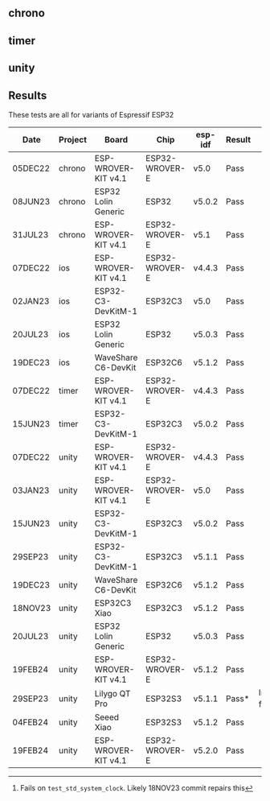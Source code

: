 ## chrono

## timer

## unity

## Results

These tests are all for variants of Espressif ESP32

|   Date  | Project  | Board                | Chip           | esp-idf  | Result | Notes |
| ------- | -------- | -------------------- | -------------- | -------  | ------ | ----- |
| 05DEC22 | chrono   | ESP-WROVER-KIT v4.1  | ESP32-WROVER-E | v5.0     | Pass   |
| 08JUN23 | chrono   | ESP32 Lolin Generic  | ESP32          | v5.0.2   | Pass   |
| 31JUL23 | chrono   | ESP-WROVER-KIT v4.1  | ESP32-WROVER-E | v5.1     | Pass   |
| 07DEC22 | ios      | ESP-WROVER-KIT v4.1  | ESP32-WROVER-E | v4.4.3   | Pass   |
| 02JAN23 | ios      | ESP32-C3-DevKitM-1   | ESP32C3        | v5.0     | Pass   | 
| 20JUL23 | ios      | ESP32 Lolin Generic  | ESP32          | v5.0.3   | Pass   |
| 19DEC23 | ios      | WaveShare C6-DevKit  | ESP32C6        | v5.1.2   | Pass   |
| 07DEC22 | timer    | ESP-WROVER-KIT v4.1  | ESP32-WROVER-E | v4.4.3   | Pass   |
| 15JUN23 | timer    | ESP32-C3-DevKitM-1   | ESP32C3        | v5.0.2   | Pass   |
| 07DEC22 | unity    | ESP-WROVER-KIT v4.1  | ESP32-WROVER-E | v4.4.3   | Pass   |
| 03JAN23 | unity    | ESP-WROVER-KIT v4.1  | ESP32-WROVER-E | v5.0     | Pass   |
| 15JUN23 | unity    | ESP32-C3-DevKitM-1   | ESP32C3        | v5.0.2   | Pass   |
| 29SEP23 | unity    | ESP32-C3-DevKitM-1   | ESP32C3        | v5.1.1   | Pass   |
| 19DEC23 | unity    | WaveShare C6-DevKit  | ESP32C6        | v5.1.2   | Pass   |
| 18NOV23 | unity    | ESP32C3 Xiao         | ESP32C3        | v5.1.2   | Pass   |
| 20JUL23 | unity    | ESP32 Lolin Generic  | ESP32          | v5.0.3   | Pass   |
| 19FEB24 | unity    | ESP-WROVER-KIT v4.1  | ESP32-WROVER-E | v5.1.2   | Pass   |
| 29SEP23 | unity    | Lilygo QT Pro        | ESP32S3        | v5.1.1   | Pass*  | Intermittent failures[^1]
| 04FEB24 | unity    | Seeed Xiao           | ESP32S3        | v5.1.2   | Pass   |
| 19FEB24 | unity    | ESP-WROVER-KIT v4.1  | ESP32-WROVER-E | v5.2.0   | Pass   |

[^1]: Fails on `test_std_system_clock`.  Likely 18NOV23 commit repairs this

